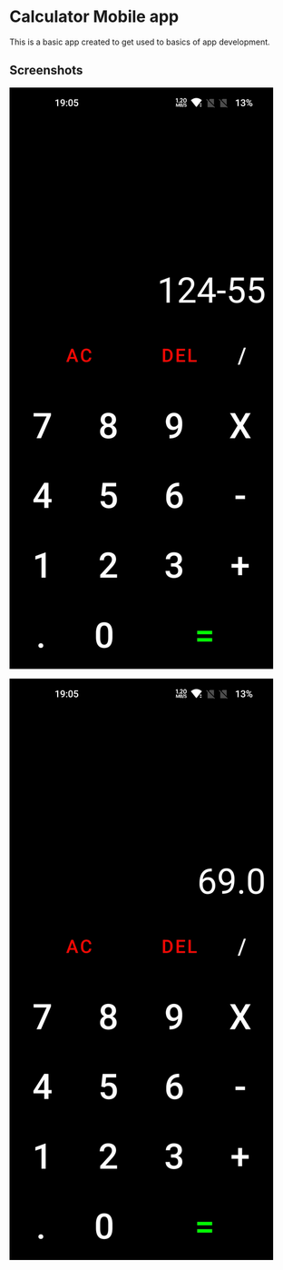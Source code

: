 # Calculator Mobile app
 This is a basic app created to get used to basics of app development. 

 
## Screenshots

![App Screenshot](https://github.com/Devendra372/Calculator-Mobile-app/blob/main/screenshots/screenshot1.jpg)

![App Screenshot](https://github.com/Devendra372/Calculator-Mobile-app/blob/main/screenshots/screenshot2.jpg)


